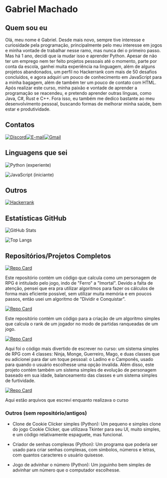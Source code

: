 
# Gabriel Machado

  

## Quem sou eu

  

Olá, meu nome é Gabriel. Desde mais novo, sempre tive interesse e curiosidade pela programação, principalmente pelo meu interesse em jogos e minha vontade de trabalhar nesse ramo, mas nunca dei o primeiro passo. Mas há 1 ano, decidi que ia mudar isso e aprender Python. Apesar de não ter um emprego nem ter feito projetos pessoais até o momento, parte por conta da escola, ganhei muita experiência na linguagem, além de alguns projetos abandonados, um perfil no Hackerrank com mais de 50 desafios concluídos, e agora adquiri um pouco de conhecimento em JavaScript para a minha bagagem, além de também ter um pouco de contato com HTML. Após realizar este curso, minha paixão e vontade de aprender a programação se reacendeu, e pretendo aprender outras línguas, como Java, C#, Rust e C++. Fora isso, eu também me dedico bastante ao meu desenvolvimento pessoal, buscando formas de melhorar minha saúde, bem estar e produtividade.

  

## Contatos

  

[![Discord](https://img.shields.io/badge/Discord-7289DA?style=for-the-badge&logo=discord&logoColor=white)](https://discord.com/channels/@bielgod_1823/)[![E-mail](https://img.shields.io/badge/-Email-000?style=for-the-badge&logo=microsoft-outlook&logoColor=007BFF)](mailto:gabrielsmlg@hotmail.com)[![Gmail](https://img.shields.io/badge/Gmail-333333?style=for-the-badge&logo=gmail&logoColor=red)](mailto:lmaofggl@gmail.com)

  
  

## Linguagens que sei

  

![Python](https://img.shields.io/badge/python-3670A0?style=for-the-badge&logo=python&logoColor=ffdd54) (experiente)

  

![JavaScript](https://img.shields.io/badge/JavaScript-F7DF1E?style=for-the-badge&logo=javascript&logoColor=black) (iniciante)


## Outros


[![Hackerrank](https://img.shields.io/badge/-Hackerrank-2EC866?style=for-the-badge&logo=HackerRank&logoColor=white)](https://hackerrank.com/profile/@lmaofggl)

  

## Estatísticas GitHub

  

![GitHub Stats](https://github-readme-stats.vercel.app/api?username=Gabriel-1823&theme=transparent&bg_color=000&border_color=30A3DC&show_icons=true&icon_color=30A3DC&title_color=E94D5F&text_color=FFF)

  

![Top Langs](https://github-readme-stats-git-masterrstaa-rickstaa.vercel.app/api/top-langs/?username=Gabriel-1823&layout=compact&bg_color=000&border_color=30A3DC&title_color=E94D5F&text_color=FFF)

  
  

## Repositórios/Projetos Completos

  

[![Repo Card](https://github-readme-stats.vercel.app/api/pin/?username=Gabriel-1823&repo=desafio-nivel-heroi&bg_color=000&border_color=30A3DC&show_icons=true&icon_color=30A3DC&title_color=E94D5F&text_color=FFF)](https://github.com/Gabriel-1823/desafio-nivel-heroi)

Este repositório contém um código que calcula como um personagem de RPG é intitulado pelo jogo, indo de "Ferro" a "Imortal". Devido a falta de atenção, pensei que era pra utilizar algoritmos para fazer os cálculos de forma mais eficiente possível, sem utilizar muita memória e em poucos passos, então usei um algoritmo de "Dividir e Conquistar".
  

[![Repo Card](https://github-readme-stats.vercel.app/api/pin/?username=Gabriel-1823&repo=rankCalculadora&bg_color=000&border_color=30A3DC&show_icons=true&icon_color=30A3DC&title_color=E94D5F&text_color=FFF)](https://github.com/Gabriel-1823/rankCalculadora)

Este repositório contém um código para a criação de um algoritmo simples que calcula o rank de um jogador no modo de partidas ranqueadas de um jogo.
  

[![Repo Card](https://github-readme-stats.vercel.app/api/pin/?username=Gabriel-1823&repo=DesafioClasseHeroi&bg_color=000&border_color=30A3DC&show_icons=true&icon_color=30A3DC&title_color=E94D5F&text_color=FFF)](https://github.com/Gabriel-1823/DesafioClasseHeroi)

Aqui foi o código mais divertido de escrever no curso: um sistema simples de RPG com 4 classes: Ninja, Monge, Guerreiro, Mago, e duas classes que eu adicionei para dar um toque pessoal: o Ladino e o Camponês, usado para quando o usuário escolhesse uma opção invalida. Além disso, este projeto contém também um sistema simples de evolução de personagem baseado em sua idade, balanceamento das classes e um sistema simples de furtividade.
  

[![Repo Card](https://github-readme-stats.vercel.app/api/pin/?username=Gabriel-1823&repo=arquivos-curso&bg_color=000&border_color=30A3DC&show_icons=true&icon_color=30A3DC&title_color=E94D5F&text_color=FFF)](https://github.com/Gabriel-1823/arquivos-curso)

Aqui estão arquivos que escrevi enquanto realizava o curso

### Outros (sem repositório/antigos)

- Clone de Cookie Clicker simples (Python): Um pequeno e simples clone do jogo Cookie Clicker, que utilizava Tkinter para seu UI, muito simples, e um código relativamente espaguete, mas funcional.

- Criador de senhas complexas (Python): Um programa que poderia ser usado para criar senhas complexas, com símbolos, números e letras, com quantos caracteres o usuário quisesse.

- Jogo de advinhar o número (Python): Um joguinho bem simples de advinhar um número que o computador escolhesse.